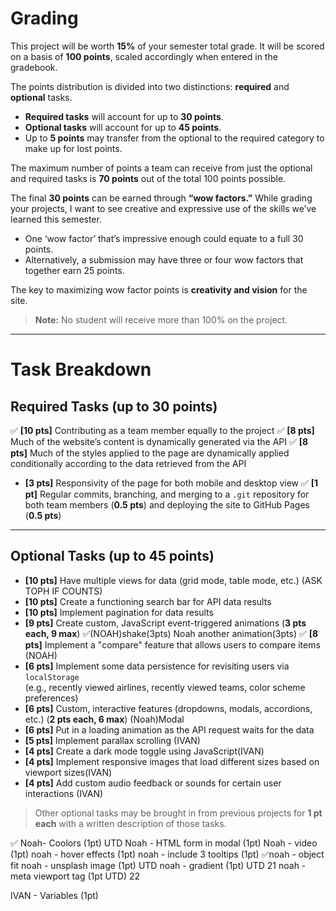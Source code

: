 # Grading

This project will be worth **15%** of your semester total grade. It will be scored on a basis of **100 points**, scaled accordingly when entered in the gradebook.

The points distribution is divided into two distinctions: **required** and **optional** tasks.  
- **Required tasks** will account for up to **30 points**.  
- **Optional tasks** will account for up to **45 points**.  
- Up to **5 points** may transfer from the optional to the required category to make up for lost points.

The maximum number of points a team can receive from just the optional and required tasks is **70 points** out of the total 100 points possible.

The final **30 points** can be earned through **“wow factors.”** While grading your projects, I want to see creative and expressive use of the skills we’ve learned this semester.  
- One ‘wow factor’ that’s impressive enough could equate to a full 30 points.  
- Alternatively, a submission may have three or four wow factors that together earn 25 points.

The key to maximizing wow factor points is **creativity and vision** for the site.

> **Note:** No student will receive more than 100% on the project.

---

# Task Breakdown

## Required Tasks (up to 30 points)

✅ **[10 pts]** Contributing as a team member equally to the project
✅ **[8 pts]** Much of the website’s content is dynamically generated via the API
✅ **[8 pts]** Much of the styles applied to the page are dynamically applied conditionally according to the data retrieved from the API
- **[3 pts]** Responsivity of the page for both mobile and desktop view
✅ **[1 pt]** Regular commits, branching, and merging to a `.git` repository for both team members (**0.5 pts**) and deploying the site to GitHub Pages (**0.5 pts**)

---

## Optional Tasks (up to 45 points)

- **[10 pts]** Have multiple views for data (grid mode, table mode, etc.) (ASK TOPH IF COUNTS)
- **[10 pts]** Create a functioning search bar for API data results
- **[10 pts]** Implement pagination for data results
- **[9 pts]** Create custom, JavaScript event-triggered animations (**3 pts each, 9 max**) ✅(NOAH)shake(3pts) Noah another animation(3pts)
✅ **[8 pts]** Implement a "compare" feature that allows users to compare items (NOAH) 
- **[6 pts]** Implement some data persistence for revisiting users via `localStorage`  
  (e.g., recently viewed airlines, recently viewed teams, color scheme preferences)
- **[6 pts]** Custom, interactive features (dropdowns, modals, accordions, etc.) (**2 pts each, 6 max**) (Noah)Modal
- **[6 pts]** Put in a loading animation as the API request waits for the data
- **[5 pts]** Implement parallax scrolling (IVAN)
- **[4 pts]** Create a dark mode toggle using JavaScript(IVAN)
- **[4 pts]** Implement responsive images that load different sizes based on viewport sizes(IVAN)
- **[4 pts]** Add custom audio feedback or sounds for certain user interactions (IVAN)

> Other optional tasks may be brought in from previous projects for **1 pt each** with a written description of those tasks.

✅ Noah- Coolors (1pt) UTD
Noah - HTML form in modal (1pt)
Noah - video (1pt)
noah - hover effects (1pt) 
noah - include 3 tooltips (1pt)
✅noah - object fit 
noah - unsplash image (1pt) UTD
noah - gradient (1pt) UTD 21
noah - meta viewport tag (1pt UTD) 22


IVAN - Variables (1pt)